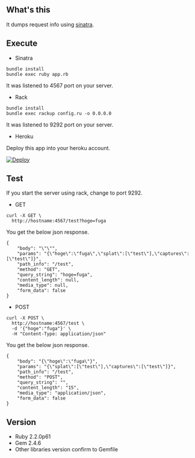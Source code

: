 What's this
-----------
It dumps request info using [sinatra](http://www.sinatrarb.com/).

Execute
-------

* Sinatra
```
bundle install
bundle exec ruby app.rb
```

It was listened to 4567 port on your server.

* Rack

```
bundle install
bundle exec rackup config.ru -o 0.0.0.0
```

It was listened to 9292 port on your server.

* Heroku

Deploy this app into your heroku account.  

[![Deploy](https://www.herokucdn.com/deploy/button.png)](https://heroku.com/deploy?template=https://github.com/kakakikikeke/request-dumper)

Test
----

If you start the server using rack, change to port 9292.

* GET

```
curl -X GET \
  http://hostname:4567/test?hoge=fuga
```

You get the below json response.

```
{
    "body": "\"\"",
    "params": "{\"hoge\":\"fuga\",\"splat\":[\"test\"],\"captures\":[\"test\"]}",
    "path_info": "/test",
    "method": "GET",
    "query_string": "hoge=fuga",
    "content_length": null,
    "media_type": null,
    "form_data": false
}
```

* POST

```
curl -X POST \
  http://hostname:4567/test \
  -d '{"hoge":"fuga"}' \
  -H "Content-Type: application/json"
```

You get the below json response.

```
{
    "body": "{\"hoge\":\"fuga\"}",
    "params": "{\"splat\":[\"test\"],\"captures\":[\"test\"]}",
    "path_info": "/test",
    "method": "POST",
    "query_string": "",
    "content_length": "15",
    "media_type": "application/json",
    "form_data": false
}
```

Version
-------

* Ruby 2.2.0p61
* Gem 2.4.6
* Other libraries version confirm to Gemfile

